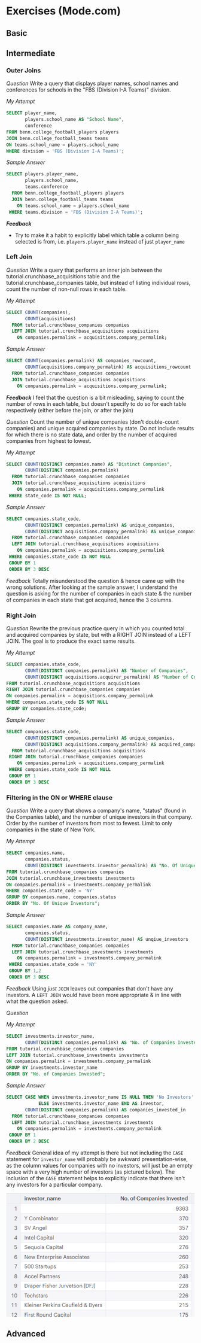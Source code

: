 # Exercises (Mode.com)

## Basic 



## Intermediate

### Outer Joins

_Question_
Write a query that displays player names, school names and conferences for schools in the "FBS (Division I-A Teams)" division.

_My Attempt_
```sql
SELECT player_name,
       players.school_name AS "School Name",
       conference
FROM benn.college_football_players players
JOIN benn.college_football_teams teams
ON teams.school_name = players.school_name
WHERE division = 'FBS (Division I-A Teams)';
```

_Sample Answer_
```sql
SELECT players.player_name,
       players.school_name,
       teams.conference
  FROM benn.college_football_players players
  JOIN benn.college_football_teams teams
    ON teams.school_name = players.school_name
 WHERE teams.division = 'FBS (Division I-A Teams)';
 ```

**_Feedback_**
- Try to make it a habit to explicitly label which table a column being selected is from, i.e. `players.player_name` instead of just `player_name`

### Left Join

_Question_
Write a query that performs an inner join between the tutorial.crunchbase_acquisitions table and the tutorial.crunchbase_companies table, but instead of listing individual rows, count the number of non-null rows in each table.

_My Attempt_
```sql
SELECT COUNT(companies),
       COUNT(acquisitions)
  FROM tutorial.crunchbase_companies companies
  LEFT JOIN tutorial.crunchbase_acquisitions acquisitions
    ON companies.permalink = acquisitions.company_permalink;
```

_Sample Answer_
```sql
SELECT COUNT(companies.permalink) AS companies_rowcount,
       COUNT(acquisitions.company_permalink) AS acquisitions_rowcount
  FROM tutorial.crunchbase_companies companies
  JOIN tutorial.crunchbase_acquisitions acquisitions
    ON companies.permalink = acquisitions.company_permalink;
```

**_Feedback_**
I feel that the question is a bit misleading, saying to count the number of rows in each table, but doesn't specify to do so for each table respectively (either before the join, or after the join)

_Question_
Count the number of unique companies (don't double-count companies) and unique acquired companies by state. Do not include results for which there is no state data, and order by the number of acquired companies from highest to lowest.

_My Attempt_
```sql
SELECT COUNT(DISTINCT companies.name) AS "Distinct Companies",
       COUNT(DISTINCT companies.permalink)
  FROM tutorial.crunchbase_companies companies
  JOIN tutorial.crunchbase_acquisitions acquisitions
    ON companies.permalink = acquisitions.company_permalink
 WHERE state_code IS NOT NULL;
```

_Sample Answer_
```sql
SELECT companies.state_code,
       COUNT(DISTINCT companies.permalink) AS unique_companies,
       COUNT(DISTINCT acquisitions.company_permalink) AS unique_companies_acquired
  FROM tutorial.crunchbase_companies companies
  LEFT JOIN tutorial.crunchbase_acquisitions acquisitions
    ON companies.permalink = acquisitions.company_permalink
 WHERE companies.state_code IS NOT NULL
 GROUP BY 1
 ORDER BY 3 DESC
```

_Feedback_
Totally misunderstood the question & hence came up with the wrong solutions. After looking at the sample answer, I understand the question is asking for the number of companies in each state & the number of companies in each state that got acquired, hence the 3 columns.

### Right Join

_Question_
Rewrite the previous practice query in which you counted total and acquired companies by state, but with a RIGHT JOIN instead of a LEFT JOIN. The goal is to produce the exact same results.

_My Attempt_
```sql
SELECT companies.state_code,
       COUNT(DISTINCT companies.permalink) AS "Number of Companies",
       COUNT(DISTINCT acquisitions.acquirer_permalink) AS "Number of Companies (Acquired)"
FROM tutorial.crunchbase_acquisitions acquisitions
RIGHT JOIN tutorial.crunchbase_companies companies
ON companies.permalink = acquisitions.company_permalink
WHERE companies.state_code IS NOT NULL
GROUP BY companies.state_code;
```

_Sample Answer_
```sql
SELECT companies.state_code,
       COUNT(DISTINCT companies.permalink) AS unique_companies,
       COUNT(DISTINCT acquisitions.company_permalink) AS acquired_companies
  FROM tutorial.crunchbase_acquisitions acquisitions
 RIGHT JOIN tutorial.crunchbase_companies companies
    ON companies.permalink = acquisitions.company_permalink
 WHERE companies.state_code IS NOT NULL
 GROUP BY 1
 ORDER BY 3 DESC
```

### Filtering in the ON or WHERE clause

_Question_
Write a query that shows a company's name, "status" (found in the Companies table), and the number of unique investors in that company. Order by the number of investors from most to fewest. Limit to only companies in the state of New York.

_My Attempt_
```sql
SELECT companies.name,
       companies.status,
       COUNT(DISTINCT investments.investor_permalink) AS "No. Of Unique Investors"
FROM tutorial.crunchbase_companies companies
JOIN tutorial.crunchbase_investments investments 
ON companies.permalink = investments.company_permalink
WHERE companies.state_code = 'NY'
GROUP BY companies.name, companies.status
ORDER BY "No. Of Unique Investors";
```

_Sample Answer_
```sql
SELECT companies.name AS company_name,
       companies.status,
       COUNT(DISTINCT investments.investor_name) AS unqiue_investors
  FROM tutorial.crunchbase_companies companies
  LEFT JOIN tutorial.crunchbase_investments investments
    ON companies.permalink = investments.company_permalink
 WHERE companies.state_code = 'NY'
 GROUP BY 1,2
 ORDER BY 3 DESC
```

_Feedback_
Using _just_ `JOIN` leaves out companies that don't have any investors. A `LEFT JOIN` would have been more appropriate & in line with what the question asked. 

_Question_

_My Attempt_
```sql
SELECT investments.investor_name,
       COUNT(DISTINCT companies.permalink) AS "No. of Companies Invested"
FROM tutorial.crunchbase_companies companies
LEFT JOIN tutorial.crunchbase_investments investments 
ON companies.permalink = investments.company_permalink
GROUP BY investments.investor_name
ORDER BY "No. of Companies Invested";
```

_Sample Answer_
```sql
SELECT CASE WHEN investments.investor_name IS NULL THEN 'No Investors'
            ELSE investments.investor_name END AS investor,
       COUNT(DISTINCT companies.permalink) AS companies_invested_in
  FROM tutorial.crunchbase_companies companies
  LEFT JOIN tutorial.crunchbase_investments investments
    ON companies.permalink = investments.company_permalink
 GROUP BY 1
 ORDER BY 2 DESC
```

_Feedback_
General idea of my attempt is there but not including the `CASE` statement for `investor_name` will probably be awkward presentation-wise, as the column values for companies with no investors, will just be an empty space with a very high number of investors (as pictured below). The inclusion of the `CASE` statement helps to explicitly indicate that there isn't any investors for a particular company.

![missing-case-statement](images/exercises/missing-case-statement.png)

## Advanced
